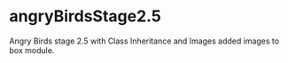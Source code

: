 # angryBirdsStage2.5
Angry Birds stage 2.5 with Class Inheritance and Images
added images to box module.
